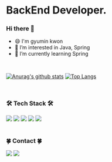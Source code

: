 <div align=lft><h1>BackEnd Developer.</h1></div>

### Hi there 👋
- 😄 I'm gyumin kwon
- 👀 I’m interested in Java, Spring
- 🌱 I’m currently learning Spring

<br>

[![Anurag's github stats](https://github-readme-stats.vercel.app/api?username=kwongyumin&theme=merko)](https://github.com/anuraghazra/github-readme-stats)
[![Top Langs](https://github-readme-stats.vercel.app/api/top-langs/?username=kwongyumin&layout=compact&theme=merko&hide=html,css)](https://github.com/anuraghazra/github-readme-stats)
</div>

<br>

### 🛠 Tech Stack 🛠

<div>
  
  <img src="https://img.shields.io/badge/Java-007396?style=for-the-badge&logo=Java&logoColor=white"/>
  <img src="https://img.shields.io/badge/SpringBoot-6DB33F?style=for-the-badge&logo=Spring&logoColor=white"/>
  <img src="https://img.shields.io/badge/aws-333664?style=for-the-badge&logo=amazon-aws&logoColor=white"/>
  <img src="https://img.shields.io/badge/Git-F05032?style=for-the-badge&logo=Git&logoColor=white"/>
  <img src="https://img.shields.io/badge/GitHub-181717?style=for-the-badge&logo=GitHub&logoColor=white"/>
</div>
<br>

### 🍀 Contact 🍀

<div>
  
<a href="https://blog.naver.com/rbals7398"><img src="https://img.shields.io/badge/Tech%20Blog-11B48A?style=flat-square&logo=Naver&logoColor=white&link=https://blog.naver.com/rbals7398"/></a>
<a href="mailto:rbals7398@naver.com"><img src="https://img.shields.io/badge/Naver-d14836?style=flat-square&logo=Naver&logoColor=white&link=rbals7398@naver.com"/></a>

<!-- **gyuminkwon/gyuminkwon** is a ✨ _special_ ✨ repository because its `README.md` (this file) appears on your GitHub profile.
Here are some ideas to get you started:
- 🔭 I’m currently working on ...
- 🌱 I’m currently learning ...
- 👯 I’m looking to collaborate on ...
- 🤔 I’m looking for help with ...
- 💬 Ask me about ...
- 📫 How to reach me: ...
- 😄 Pronouns: ...
- ⚡ Fun fact: ... -->
